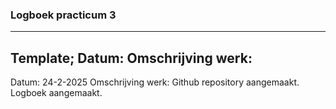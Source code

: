 ### Logboek practicum 3
------
Template;
Datum:
Omschrijving werk:
------
Datum: 24-2-2025
Omschrijving werk: Github repository aangemaakt. Logboek aangemaakt.
